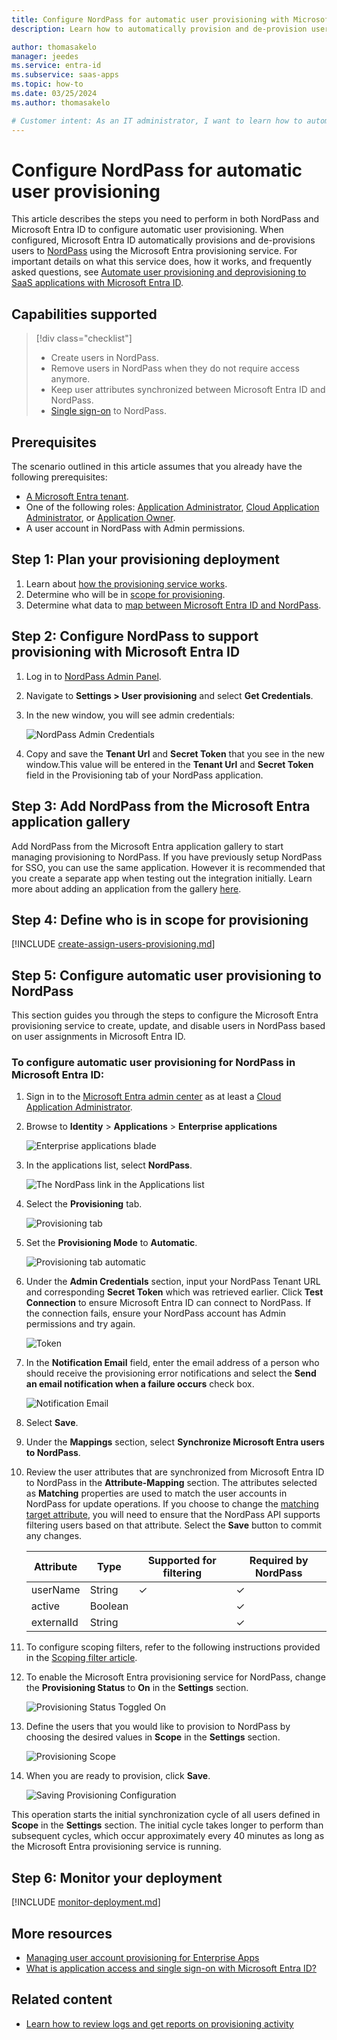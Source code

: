 ```yaml
---
title: Configure NordPass for automatic user provisioning with Microsoft Entra ID
description: Learn how to automatically provision and de-provision user accounts from Microsoft Entra ID to NordPass.

author: thomasakelo
manager: jeedes
ms.service: entra-id
ms.subservice: saas-apps
ms.topic: how-to
ms.date: 03/25/2024
ms.author: thomasakelo

# Customer intent: As an IT administrator, I want to learn how to automatically provision and deprovision user accounts from Microsoft Entra ID to NordPass so that I can streamline the user management process and ensure that users have the appropriate access to NordPass.
---
```


# Configure NordPass for automatic user provisioning

This article describes the steps you need to perform in both NordPass and Microsoft Entra ID to configure automatic user provisioning. When configured, Microsoft Entra ID automatically provisions and de-provisions users to [NordPass](https://nordpass.com/) using the Microsoft Entra provisioning service. For important details on what this service does, how it works, and frequently asked questions, see [Automate user provisioning and deprovisioning to SaaS applications with Microsoft Entra ID](~/identity/app-provisioning/user-provisioning.md). 


## Capabilities supported
> [!div class="checklist"]
> * Create users in NordPass.
> * Remove users in NordPass when they do not require access anymore.
> * Keep user attributes synchronized between Microsoft Entra ID and NordPass.
> * [Single sign-on](~/identity/enterprise-apps/add-application-portal-setup-oidc-sso.md) to NordPass.

## Prerequisites

The scenario outlined in this article assumes that you already have the following prerequisites:

* [A Microsoft Entra tenant](~/identity-platform/quickstart-create-new-tenant.md). 
* One of the following roles: [Application Administrator](/entra/identity/role-based-access-control/permissions-reference#application-administrator), [Cloud Application Administrator](/entra/identity/role-based-access-control/permissions-reference#cloud-application-administrator), or [Application Owner](/entra/fundamentals/users-default-permissions#owned-enterprise-applications).
* A user account in NordPass with Admin permissions.


## Step 1: Plan your provisioning deployment
1. Learn about [how the provisioning service works](~/identity/app-provisioning/user-provisioning.md).
1. Determine who will be in [scope for provisioning](~/identity/app-provisioning/define-conditional-rules-for-provisioning-user-accounts.md).
1. Determine what data to [map between Microsoft Entra ID and NordPass](~/identity/app-provisioning/customize-application-attributes.md). 

<a name='step-2-configure-nordpass-to-support-provisioning-with-azure-ad'></a>

## Step 2: Configure NordPass to support provisioning with Microsoft Entra ID
1. Log in to [NordPass Admin Panel](https://panel.nordpass.com).
1. Navigate to **Settings > User provisioning** and select **Get Credentials**.
1. In the new window, you will see admin credentials:

	![NordPass Admin Credentials](media/nordpass-provisioning-tutorial/nordpass-admin-credentials.png)

1. Copy and save the **Tenant Url** and **Secret Token** that you see in the new window.This value will be entered in the **Tenant Url** and **Secret Token** field in the Provisioning tab of your NordPass application.

<a name='step-3-add-nordpass-from-the-azure-ad-application-gallery'></a>

## Step 3: Add NordPass from the Microsoft Entra application gallery

Add NordPass from the Microsoft Entra application gallery to start managing provisioning to NordPass. If you have previously setup NordPass for SSO, you can use the same application. However it is recommended that you create a separate app when testing out the integration initially. Learn more about adding an application from the gallery [here](~/identity/enterprise-apps/add-application-portal.md). 

## Step 4: Define who is in scope for provisioning 

[!INCLUDE [create-assign-users-provisioning.md](~/identity/saas-apps/includes/create-assign-users-provisioning.md)]

## Step 5: Configure automatic user provisioning to NordPass 

This section guides you through the steps to configure the Microsoft Entra provisioning service to create, update, and disable users in NordPass based on user assignments in Microsoft Entra ID.

<a name='to-configure-automatic-user-provisioning-for-nordpass-in-azure-ad'></a>

### To configure automatic user provisioning for NordPass in Microsoft Entra ID:

1. Sign in to the [Microsoft Entra admin center](https://entra.microsoft.com) as at least a [Cloud Application Administrator](~/identity/role-based-access-control/permissions-reference.md#cloud-application-administrator).
1. Browse to **Identity** > **Applications** > **Enterprise applications**

	![Enterprise applications blade](common/enterprise-applications.png)

1. In the applications list, select **NordPass**.

	![The NordPass link in the Applications list](common/all-applications.png)

1. Select the **Provisioning** tab.

	![Provisioning tab](common/provisioning.png)

1. Set the **Provisioning Mode** to **Automatic**.

	![Provisioning tab automatic](common/provisioning-automatic.png)

1. Under the **Admin Credentials** section, input your NordPass Tenant URL and corresponding **Secret Token** which was retrieved earlier. Click **Test Connection** to ensure Microsoft Entra ID can connect to NordPass. If the connection fails, ensure your NordPass account has Admin permissions and try again.

 	![Token](common/provisioning-testconnection-tenanturltoken.png)

1. In the **Notification Email** field, enter the email address of a person who should receive the provisioning error notifications and select the **Send an email notification when a failure occurs** check box.

	![Notification Email](common/provisioning-notification-email.png)

1. Select **Save**.

1. Under the **Mappings** section, select **Synchronize Microsoft Entra users to NordPass**.

1. Review the user attributes that are synchronized from Microsoft Entra ID to NordPass in the **Attribute-Mapping** section. The attributes selected as **Matching** properties are used to match the user accounts in NordPass for update operations. If you choose to change the [matching target attribute](~/identity/app-provisioning/customize-application-attributes.md), you will need to ensure that the NordPass API supports filtering users based on that attribute. Select the **Save** button to commit any changes.

   |Attribute|Type|Supported for filtering|Required by NordPass|
   |---|---|---|---|
   |userName|String|&check;|&check;
   |active|Boolean||&check;
   |externalId|String||&check;

1. To configure scoping filters, refer to the following instructions provided in the [Scoping filter  article](~/identity/app-provisioning/define-conditional-rules-for-provisioning-user-accounts.md).

1. To enable the Microsoft Entra provisioning service for NordPass, change the **Provisioning Status** to **On** in the **Settings** section.

	![Provisioning Status Toggled On](common/provisioning-toggle-on.png)

1. Define the users that you would like to provision to NordPass by choosing the desired values in **Scope** in the **Settings** section.

	![Provisioning Scope](common/provisioning-scope.png)

1. When you are ready to provision, click **Save**.

	![Saving Provisioning Configuration](common/provisioning-configuration-save.png)

This operation starts the initial synchronization cycle of all users defined in **Scope** in the **Settings** section. The initial cycle takes longer to perform than subsequent cycles, which occur approximately every 40 minutes as long as the Microsoft Entra provisioning service is running. 

## Step 6: Monitor your deployment

[!INCLUDE [monitor-deployment.md](~/identity/saas-apps/includes/monitor-deployment.md)]

## More resources

* [Managing user account provisioning for Enterprise Apps](~/identity/app-provisioning/configure-automatic-user-provisioning-portal.md)
* [What is application access and single sign-on with Microsoft Entra ID?](~/identity/enterprise-apps/what-is-single-sign-on.md)

## Related content

* [Learn how to review logs and get reports on provisioning activity](~/identity/app-provisioning/check-status-user-account-provisioning.md)
